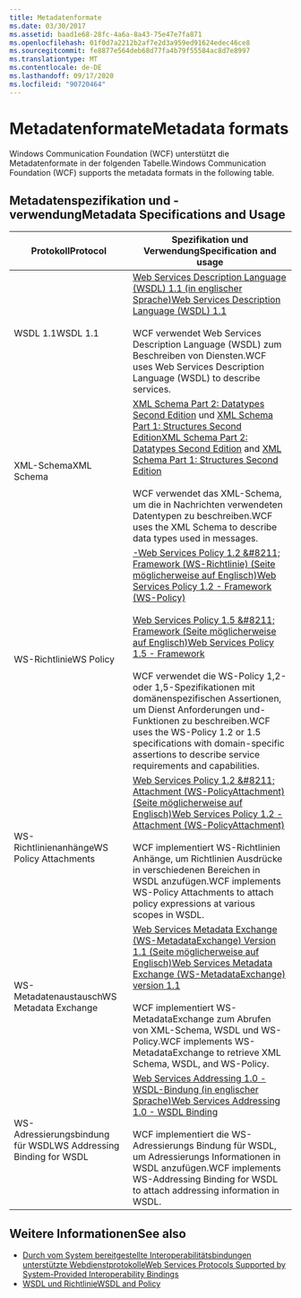 ```yaml
---
title: Metadatenformate
ms.date: 03/30/2017
ms.assetid: baad1e68-28fc-4a6a-8a43-75e47e7fa871
ms.openlocfilehash: 01f0d7a2212b2af7e2d3a959ed91624edec46ce8
ms.sourcegitcommit: fe8877e564deb68d77fa4b79f55584ac8d7e8997
ms.translationtype: MT
ms.contentlocale: de-DE
ms.lasthandoff: 09/17/2020
ms.locfileid: "90720464"
---
```

# <a name="metadata-formats"></a><span data-ttu-id="fe490-102">Metadatenformate</span><span class="sxs-lookup"><span data-stu-id="fe490-102">Metadata formats</span></span>

<span data-ttu-id="fe490-103">Windows Communication Foundation (WCF) unterstützt die Metadatenformate in der folgenden Tabelle.</span><span class="sxs-lookup"><span data-stu-id="fe490-103">Windows Communication Foundation (WCF) supports the metadata formats in the following table.</span></span>  
  
## <a name="metadata-specifications-and-usage"></a><span data-ttu-id="fe490-104">Metadatenspezifikation und -verwendung</span><span class="sxs-lookup"><span data-stu-id="fe490-104">Metadata Specifications and Usage</span></span>  
  
|<span data-ttu-id="fe490-105">Protokoll</span><span class="sxs-lookup"><span data-stu-id="fe490-105">Protocol</span></span>|<span data-ttu-id="fe490-106">Spezifikation und Verwendung</span><span class="sxs-lookup"><span data-stu-id="fe490-106">Specification and usage</span></span>|  
|--------------|-----------------------------|  
|<span data-ttu-id="fe490-107">WSDL 1.1</span><span class="sxs-lookup"><span data-stu-id="fe490-107">WSDL 1.1</span></span>|[<span data-ttu-id="fe490-108">Web Services Description Language (WSDL) 1.1 (in englischer Sprache)</span><span class="sxs-lookup"><span data-stu-id="fe490-108">Web Services Description Language (WSDL) 1.1</span></span>](https://www.w3.org/TR/wsdl/)<br /><br /> <span data-ttu-id="fe490-109">WCF verwendet Web Services Description Language (WSDL) zum Beschreiben von Diensten.</span><span class="sxs-lookup"><span data-stu-id="fe490-109">WCF uses Web Services Description Language (WSDL) to describe services.</span></span>|  
|<span data-ttu-id="fe490-110">XML-Schema</span><span class="sxs-lookup"><span data-stu-id="fe490-110">XML Schema</span></span>|<span data-ttu-id="fe490-111">[XML Schema Part 2: Datatypes Second Edition](https://www.w3.org/TR/2004/REC-xmlschema-2-20041028/) und [XML Schema Part 1: Structures Second Edition](https://www.w3.org/TR/2004/REC-xmlschema-1-20041028/)</span><span class="sxs-lookup"><span data-stu-id="fe490-111">[XML Schema Part 2: Datatypes Second Edition](https://www.w3.org/TR/2004/REC-xmlschema-2-20041028/) and [XML Schema Part 1: Structures Second Edition](https://www.w3.org/TR/2004/REC-xmlschema-1-20041028/)</span></span><br /><br /> <span data-ttu-id="fe490-112">WCF verwendet das XML-Schema, um die in Nachrichten verwendeten Datentypen zu beschreiben.</span><span class="sxs-lookup"><span data-stu-id="fe490-112">WCF uses the XML Schema to describe data types used in messages.</span></span>|  
|<span data-ttu-id="fe490-113">WS-Richtlinie</span><span class="sxs-lookup"><span data-stu-id="fe490-113">WS Policy</span></span>|[<span data-ttu-id="fe490-114">-Web Services Policy 1.2 &amp;#8211; Framework (WS-Richtlinie) (Seite möglicherweise auf Englisch)</span><span class="sxs-lookup"><span data-stu-id="fe490-114">Web Services Policy 1.2 - Framework (WS-Policy)</span></span>](https://www.w3.org/Submission/WS-Policy/)<br /><br /> [<span data-ttu-id="fe490-115">Web Services Policy 1.5 &amp;#8211; Framework  (Seite möglicherweise auf Englisch)</span><span class="sxs-lookup"><span data-stu-id="fe490-115">Web Services Policy 1.5 - Framework</span></span>](https://www.w3.org/TR/ws-policy/)<br /><br /> <span data-ttu-id="fe490-116">WCF verwendet die WS-Policy 1,2-oder 1,5-Spezifikationen mit domänenspezifischen Assertionen, um Dienst Anforderungen und-Funktionen zu beschreiben.</span><span class="sxs-lookup"><span data-stu-id="fe490-116">WCF uses the WS-Policy 1.2 or 1.5 specifications with domain-specific assertions to describe service requirements and capabilities.</span></span>|  
|<span data-ttu-id="fe490-117">WS-Richtlinienanhänge</span><span class="sxs-lookup"><span data-stu-id="fe490-117">WS Policy Attachments</span></span>|[<span data-ttu-id="fe490-118">Web Services Policy 1.2 &amp;#8211; Attachment (WS-PolicyAttachment)  (Seite möglicherweise auf Englisch)</span><span class="sxs-lookup"><span data-stu-id="fe490-118">Web Services Policy 1.2 - Attachment (WS-PolicyAttachment)</span></span>](https://www.w3.org/Submission/WS-PolicyAttachment/)<br /><br /> <span data-ttu-id="fe490-119">WCF implementiert WS-Richtlinien Anhänge, um Richtlinien Ausdrücke in verschiedenen Bereichen in WSDL anzufügen.</span><span class="sxs-lookup"><span data-stu-id="fe490-119">WCF implements WS-Policy Attachments to attach policy expressions at various scopes in WSDL.</span></span>|  
|<span data-ttu-id="fe490-120">WS-Metadatenaustausch</span><span class="sxs-lookup"><span data-stu-id="fe490-120">WS Metadata Exchange</span></span>|[<span data-ttu-id="fe490-121">Web Services Metadata Exchange (WS-MetadataExchange) Version 1.1  (Seite möglicherweise auf Englisch)</span><span class="sxs-lookup"><span data-stu-id="fe490-121">Web Services Metadata Exchange (WS-MetadataExchange) version 1.1</span></span>](http://specs.xmlsoap.org/ws/2004/09/mex/WS-MetadataExchange.pdf)<br /><br /> <span data-ttu-id="fe490-122">WCF implementiert WS-MetadataExchange zum Abrufen von XML-Schema, WSDL und WS-Policy.</span><span class="sxs-lookup"><span data-stu-id="fe490-122">WCF implements WS-MetadataExchange to retrieve XML Schema, WSDL, and WS-Policy.</span></span>|  
|<span data-ttu-id="fe490-123">WS-Adressierungsbindung für WSDL</span><span class="sxs-lookup"><span data-stu-id="fe490-123">WS Addressing Binding for WSDL</span></span>|[<span data-ttu-id="fe490-124">Web Services Addressing 1.0 - WSDL-Bindung (in englischer Sprache)</span><span class="sxs-lookup"><span data-stu-id="fe490-124">Web Services Addressing 1.0 - WSDL Binding</span></span>](https://www.w3.org/TR/ws-addr-wsdl/)<br /><br /> <span data-ttu-id="fe490-125">WCF implementiert die WS-Adressierungs Bindung für WSDL, um Adressierungs Informationen in WSDL anzufügen.</span><span class="sxs-lookup"><span data-stu-id="fe490-125">WCF implements WS-Addressing Binding for WSDL to attach addressing information in WSDL.</span></span>|  
  
## <a name="see-also"></a><span data-ttu-id="fe490-126">Weitere Informationen</span><span class="sxs-lookup"><span data-stu-id="fe490-126">See also</span></span>

- [<span data-ttu-id="fe490-127">Durch vom System bereitgestellte Interoperabilitätsbindungen unterstützte Webdienstprotokolle</span><span class="sxs-lookup"><span data-stu-id="fe490-127">Web Services Protocols Supported by System-Provided Interoperability Bindings</span></span>](web-services-protocols-supported-by-system-provided-interoperability-bindings.md)
- [<span data-ttu-id="fe490-128">WSDL und Richtlinie</span><span class="sxs-lookup"><span data-stu-id="fe490-128">WSDL and Policy</span></span>](wsdl-and-policy.md)
